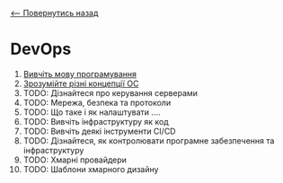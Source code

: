 [<-- Повернутись назад](../../README.md)
# DevOps
1. [Вивчіть мову програмування](learn-a-programming-language.md)
2. [Зрозумійте різні концепції ОС](understand-different-os-concepts.md)
3. TODO: Дізнайтеся про керування серверами
4. TODO: Мережа, безпека та протоколи
5. TODO: Що таке і як налаштувати ....
6. TODO: Вивчіть інфраструктуру як код
7. TODO: Вивчіть деякі інструменти CI/CD
8. TODO: Дізнайтеся, як контролювати програмне забезпечення та інфраструктуру
9. TODO: Хмарні провайдери
10. TODO: Шаблони хмарного дизайну